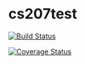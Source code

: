 
# cs207test

[![Build Status](https://travis-ci.org/wenbofu/cs207test.svg?branch=master)](https://travis-ci.org/rahuldave/cs207test)

[![Coverage Status](https://coveralls.io/repos/github/wenbofu/cs207test/badge.svg?branch=master)](https://coveralls.io/github/rahuldave/cs207test?branch=master)